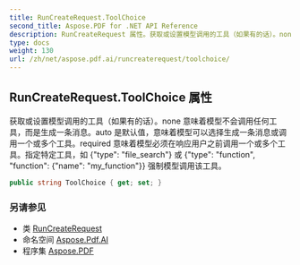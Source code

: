 ```yaml
---
title: RunCreateRequest.ToolChoice
second_title: Aspose.PDF for .NET API Reference
description: RunCreateRequest 属性。获取或设置模型调用的工具（如果有的话）。none 意味着模型不会调用任何工具，而是生成一条消息。auto 是默认值，意味着模型可以选择生成一条消息或调用一个或多个工具。required 意味着模型必须在响应用户之前调用一个或多个工具。指定特定工具，如 强制模型调用该工具。
type: docs
weight: 130
url: /zh/net/aspose.pdf.ai/runcreaterequest/toolchoice/
---
```

## RunCreateRequest.ToolChoice 属性

获取或设置模型调用的工具（如果有的话）。none 意味着模型不会调用任何工具，而是生成一条消息。auto 是默认值，意味着模型可以选择生成一条消息或调用一个或多个工具。required 意味着模型必须在响应用户之前调用一个或多个工具。指定特定工具，如 {"type": "file_search"} 或 {"type": "function", "function": {"name": "my_function"}} 强制模型调用该工具。

```csharp
public string ToolChoice { get; set; }
```

### 另请参见

* 类 [RunCreateRequest](../)
* 命名空间 [Aspose.Pdf.AI](../../../aspose.pdf.ai/)
* 程序集 [Aspose.PDF](../../../)